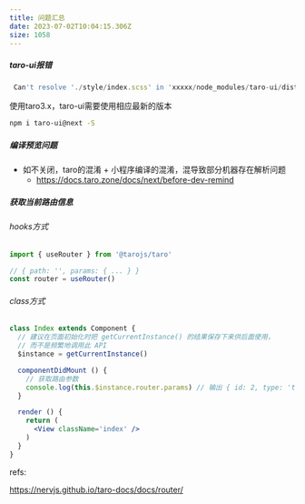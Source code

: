 ```yaml
---
title: 问题汇总
date: 2023-07-02T10:04:15.306Z
size: 1058
---
```

##### taro-ui报错

```javascript
 Can't resolve './style/index.scss' in 'xxxxx/node_modules/taro-ui/dist/weapp'
```

使用taro3.x，taro-ui需要使用相应最新的版本

```sh
npm i taro-ui@next -S
```

##### 编译预览问题

- 如不关闭，taro的混淆 + 小程序编译的混淆，混导致部分机器存在解析问题
  - https://docs.taro.zone/docs/next/before-dev-remind


##### 获取当前路由信息

###### hooks方式

```jsx
import { useRouter } from '@tarojs/taro'

// { path: '', params: { ... } }
const router = useRouter()
```

###### class方式

```jsx
class Index extends Component {
  // 建议在页面初始化时把 getCurrentInstance() 的结果保存下来供后面使用，
  // 而不是频繁地调用此 API
  $instance = getCurrentInstance()

  componentDidMount () {
    // 获取路由参数
    console.log(this.$instance.router.params) // 输出 { id: 2, type: 'test' }
  }

  render () {
    return (
      <View className='index' />
    )
  }
}
```



refs:

https://nervjs.github.io/taro-docs/docs/router/
